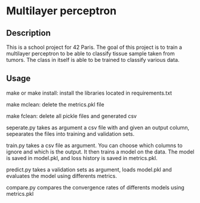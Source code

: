 # Multilayer perceptron
## Description
This is a school project for 42 Paris. The goal of this project is to train a multilayer perceptron to be able to classify tissue sample taken from tumors. The class in itself is able to be trained to classify various data.
## Usage
make or make install: install the libraries located in requirements.txt

make mclean: delete the metrics.pkl file

make fclean: delete all pickle files and generated csv

seperate.py takes as argument a csv file with and given an output column, sepearates the files into training and validation sets.

train.py takes a csv file as argument. You can choose which columns to ignore and which is the output. It then trains a model on the data. The model is saved in model.pkl, and loss history is saved in metrics.pkl.

predict.py takes a validation sets as argument, loads model.pkl and evaluates the model using differents metrics.

compare.py compares the convergence rates of differents models using metrics.pkl

